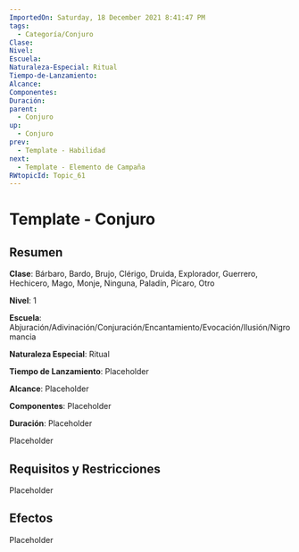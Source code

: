 ```yaml
---
ImportedOn: Saturday, 18 December 2021 8:41:47 PM
tags:
  - Categoría/Conjuro
Clase: 
Nivel: 
Escuela: 
Naturaleza-Especial: Ritual
Tiempo-de-Lanzamiento: 
Alcance: 
Componentes: 
Duración: 
parent:
  - Conjuro
up:
  - Conjuro
prev:
  - Template - Habilidad
next:
  - Template - Elemento de Campaña
RWtopicId: Topic_61
---
```

# Template - Conjuro
## Resumen
**Clase**: Bárbaro, Bardo, Brujo, Clérigo, Druida, Explorador, Guerrero, Hechicero, Mago, Monje, Ninguna, Paladín, Pícaro, Otro

**Nivel**: 1

**Escuela**: Abjuración/Adivinación/Conjuración/Encantamiento/Evocación/Ilusión/Nigromancia

**Naturaleza Especial**: Ritual

**Tiempo de Lanzamiento**: Placeholder

**Alcance**: Placeholder

**Componentes**: Placeholder

**Duración**: Placeholder

Placeholder

## Requisitos y Restricciones
Placeholder

## Efectos
Placeholder

